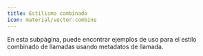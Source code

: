 ```yaml
---
title: Estilismo combinado
icon: material/vector-combine
---
```


En esta subpágina, puede encontrar ejemplos de uso para el estilo combinado de
llamadas usando metadatos de llamada.
